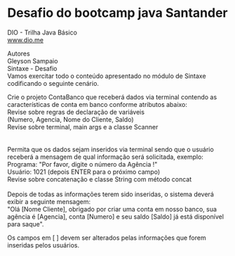 <h1>Desafio do bootcamp java Santander</h1>

DIO - Trilha Java Básico <br>
www.dio.me

Autores<br>
Gleyson Sampaio<br>
Sintaxe - Desafio<br>
Vamos exercitar todo o conteúdo apresentado no módulo de Sintaxe codificando o seguinte cenário.<br>

Crie o projeto ContaBanco que receberá dados via terminal contendo as características de conta em banco conforme atributos abaixo:<br>
Revise sobre regras de declaração de variáveis<br>
(Numero, Agencia, Nome do Cliente, Saldo)<br>
Revise sobre terminal, main args e a classe Scanner<br>
<br><br>Permita que os dados sejam inseridos via terminal sendo que o usuário receberá a mensagem de qual informação será solicitada, exemplo:<br>
Programa: "Por favor, digite o número da Agência !"<br>
Usuário: 1021 (depois ENTER para o próximo campo)<br>
Revise sobre concatenação e classe String com método concat<br><br>
Depois de todas as informações terem sido inseridas, o sistema deverá exibir a seguinte mensagem:<br>
"Olá [Nome Cliente], obrigado por criar uma conta em nosso banco, sua agência é [Agencia], conta [Numero] e seu saldo [Saldo] já está disponível para saque".<br>

Os campos em [ ] devem ser alterados pelas informações que forem inseridas pelos usuários.<br>
